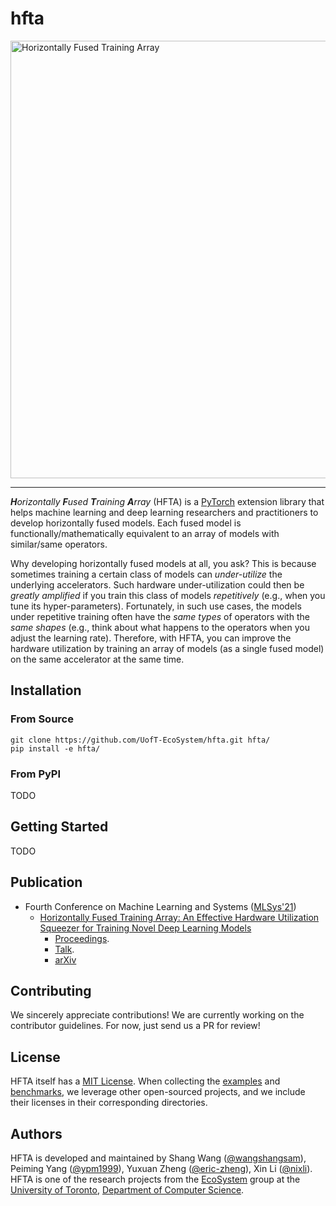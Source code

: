 # hfta

<img src="docs/intro.gif" alt="Horizontally Fused Training Array" width="700">

--------------------------------------------------------------------------------

_**H**orizontally **F**used **T**raining **A**rray_ (HFTA) is a [PyTorch](https://pytorch.org/) extension 
library that helps machine learning and deep learning researchers and practitioners to develop horizontally 
fused models. Each fused model is functionally/mathematically equivalent to an array of models with 
similar/same operators. 

Why developing horizontally fused models at all, you ask? This is because sometimes training a certain 
class of models can _under-utilize_ the underlying accelerators. Such hardware under-utilization could then 
be _greatly amplified_ if you train this class of models _repetitively_ (e.g., when you tune its 
hyper-parameters). Fortunately, in such use cases, the models under repetitive training often have the 
_same types_ of operators with the _same shapes_ (e.g., think about what happens to the operators when 
you adjust the learning rate). Therefore, with HFTA, you can improve the hardware utilization by training 
an array of models (as a single fused model) on the same accelerator at the same time.

## Installation

### From Source

```
git clone https://github.com/UofT-EcoSystem/hfta.git hfta/
pip install -e hfta/
```

### From PyPI

TODO

## Getting Started

TODO

## Publication

- Fourth Conference on Machine Learning and Systems ([MLSys'21](https://mlsys.org/))
  - [Horizontally Fused Training Array: An Effective Hardware Utilization Squeezer for Training Novel Deep Learning Models](https://mlsys.org/virtual/2021/oral/1610)
    - [Proceedings](https://proceedings.mlsys.org/paper/2021/hash/a97da629b098b75c294dffdc3e463904-Abstract.html).
    - [Talk](https://youtu.be/zJ5UUb0J9tI).
    - [arXiv](https://arxiv.org/abs/2102.02344)

## Contributing

We sincerely appreciate contributions! We are currently working on the contributor guidelines. For now, just send us a PR for review!

## License

HFTA itself has a [MIT License](LICENSE). When collecting the [examples](examples/) and [benchmarks](benchmarks/), we leverage other
open-sourced projects, and we include their licenses in their corresponding directories.

## Authors

HFTA is developed and maintained by Shang Wang ([@wangshangsam](https://github.com/wangshangsam)), 
Peiming Yang ([@ypm1999](https://github.com/ypm1999)), Yuxuan Zheng ([@eric-zheng](https://github.com/eric-zheng)), 
Xin Li ([@nixli](https://github.com/nixli)). HFTA is one of the research projects from the 
[EcoSystem](https://www.cs.toronto.edu/ecosystem/) group at the [University of Toronto](https://www.utoronto.ca/), 
[Department of Computer Science](https://web.cs.toronto.edu/).
